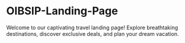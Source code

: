 # OIBSIP-Landing-Page
Welcome to our captivating travel landing page! Explore breathtaking destinations, discover exclusive deals, and plan your dream vacation.

